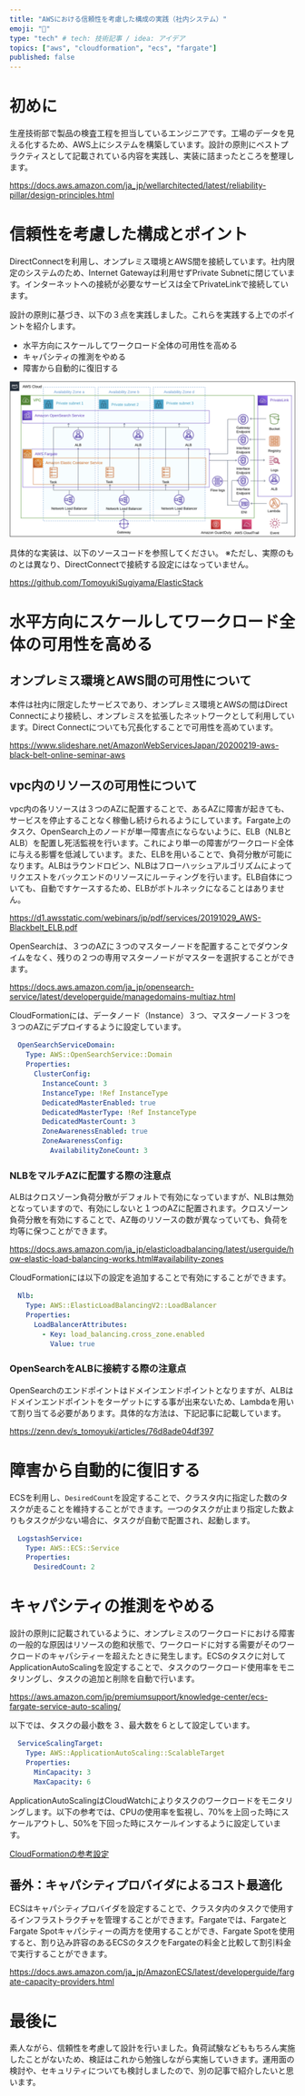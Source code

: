 ```yaml
---
title: "AWSにおける信頼性を考慮した構成の実践（社内システム）"
emoji: "🐳"
type: "tech" # tech: 技術記事 / idea: アイデア
topics: ["aws", "cloudformation", "ecs", "fargate"]
published: false
---
```


# 初めに
生産技術部で製品の検査工程を担当しているエンジニアです。工場のデータを見える化するため、AWS上にシステムを構築しています。設計の原則にベストプラクティスとして記載されている内容を実践し、実装に詰まったところを整理します。

https://docs.aws.amazon.com/ja_jp/wellarchitected/latest/reliability-pillar/design-principles.html

# 信頼性を考慮した構成とポイント
DirectConnectを利用し、オンプレミス環境とAWS間を接続しています。社内限定のシステムのため、Internet Gatewayは利用せずPrivate Subnetに閉じています。インターネットへの接続が必要なサービスは全てPrivateLinkで接続しています。

設計の原則に基づき、以下の３点を実践しました。これらを実践する上でのポイントを紹介します。

* 水平方向にスケールしてワークロード全体の可用性を高める
* キャパシティの推測をやめる
* 障害から自動的に復旧する

![](/images/article-0002/elastic-stack-on-aws-architecture.png)

具体的な実装は、以下のソースコードを参照してください。
※ただし、実際のものとは異なり、DirectConnectで接続する設定にはなっていません。

https://github.com/TomoyukiSugiyama/ElasticStack

# 水平方向にスケールしてワークロード全体の可用性を高める
## オンプレミス環境とAWS間の可用性について
本件は社内に限定したサービスであり、オンプレミス環境とAWSの間はDirect Connectにより接続し、オンプレミスを拡張したネットワークとして利用しています。Direct Connectについても冗長化することで可用性を高めています。

https://www.slideshare.net/AmazonWebServicesJapan/20200219-aws-black-belt-online-seminar-aws

##  vpc内のリソースの可用性について
vpc内の各リソースは３つのAZに配置することで、あるAZに障害が起きても、サービスを停止することなく稼働し続けられるようにしています。Fargate上のタスク、OpenSearch上のノードが単一障害点にならないように、ELB（NLBとALB）を配置し死活監視を行います。これにより単一の障害がワークロード全体に与える影響を低減しています。また、ELBを用いることで、負荷分散が可能になります。ALBはラウンドロビン、NLBはフローハッシュアルゴリズムによってリクエストをバックエンドのリソースにルーティングを行います。ELB自体についても、自動ですケースするため、ELBがボトルネックになることはありません。

https://d1.awsstatic.com/webinars/jp/pdf/services/20191029_AWS-Blackbelt_ELB.pdf


OpenSearchは、３つのAZに３つのマスターノードを配置することでダウンタイムをなく、残りの２つの専用マスターノードがマスターを選択することができます。

https://docs.aws.amazon.com/ja_jp/opensearch-service/latest/developerguide/managedomains-multiaz.html

CloudFormationには、データノード（Instance）３つ、マスターノード３つを３つのAZにデプロイするように設定しています。

```yaml
  OpenSearchServiceDomain:
    Type: AWS::OpenSearchService::Domain
    Properties:
      ClusterConfig:
        InstanceCount: 3
        InstanceType: !Ref InstanceType
        DedicatedMasterEnabled: true
        DedicatedMasterType: !Ref InstanceType
        DedicatedMasterCount: 3
        ZoneAwarenessEnabled: true
        ZoneAwarenessConfig:
          AvailabilityZoneCount: 3
```

### NLBをマルチAZに配置する際の注意点
ALBはクロスゾーン負荷分散がデフォルトで有効になっていますが、NLBは無効となっていますので、有効にしないと１つのAZに配置されます。クロスゾーン負荷分散を有効にすることで、AZ毎のリソースの数が異なっていても、負荷を均等に保つことができます。

https://docs.aws.amazon.com/ja_jp/elasticloadbalancing/latest/userguide/how-elastic-load-balancing-works.html#availability-zones

CloudFormationには以下の設定を追加することで有効にすることができます。

```yaml
  Nlb:
    Type: AWS::ElasticLoadBalancingV2::LoadBalancer
    Properties:
      LoadBalancerAttributes:
        - Key: load_balancing.cross_zone.enabled
          Value: true
```

### OpenSearchをALBに接続する際の注意点
OpenSearchのエンドポイントはドメインエンドポイントとなりますが、ALBはドメインエンドポイントをターゲットにする事が出来ないため、Lambdaを用いて割り当てる必要があります。具体的な方法は、下記記事に記載しています。

https://zenn.dev/s_tomoyuki/articles/76d8ade04df397

# 障害から自動的に復旧する
ECSを利用し、`DesiredCount`を設定することで、クラスタ内に指定した数のタスクが走ることを維持することができます。一つのタスクが止まり指定した数よりもタスクが少ない場合に、タスクが自動で配置され、起動します。

```yaml
  LogstashService:
    Type: AWS::ECS::Service
    Properties:
      DesiredCount: 2
```

# キャパシティの推測をやめる
設計の原則に記載されているように、オンプレミスのワークロードにおける障害の一般的な原因はリソースの飽和状態で、ワークロードに対する需要がそのワークロードのキャパシティーを超えたときに発生します。ECSのタスクに対してApplicationAutoScalingを設定することで、タスクのワークロード使用率をモニタリングし、タスクの追加と削除を自動で行います。

https://aws.amazon.com/jp/premiumsupport/knowledge-center/ecs-fargate-service-auto-scaling/

以下では、タスクの最小数を３、最大数を６として設定しています。

```yaml
  ServiceScalingTarget:
    Type: AWS::ApplicationAutoScaling::ScalableTarget
    Properties:
      MinCapacity: 3
      MaxCapacity: 6
```

ApplicationAutoScalingはCloudWatchによりタスクのワークロードをモニタリングします。以下の参考では、CPUの使用率を監視し、70%を上回った時にスケールアウトし、50%を下回った時にスケールインするように設定しています。

[CloudFormationの参考設定](https://github.com/TomoyukiSugiyama/ElasticStack/pull/28/files)

## 番外：キャパシティプロバイダによるコスト最適化
ECSはキャパシティプロバイダを設定することで、クラスタ内のタスクで使用するインフラストラクチャを管理することができます。Fargateでは、FargateとFargate Spotキャパシティーの両方を使用することができ、Fargate Spotを使用すると、割り込み許容のあるECSのタスクをFargateの料金と比較して割引料金で実行することができます。

https://docs.aws.amazon.com/ja_jp/AmazonECS/latest/developerguide/fargate-capacity-providers.html

# 最後に
素人ながら、信頼性を考慮して設計を行いました。負荷試験などももちろん実施したことがないため、検証はこれから勉強しながら実施していきます。運用面の検討や、セキュリティについても検討しましたので、別の記事で紹介したいと思います。
